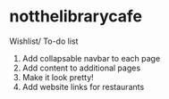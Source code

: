 # notthelibrarycafe
Wishlist/ To-do list
1. Add collapsable navbar to each page
2. Add content to additional pages
3. Make it look pretty!
4. Add website links for restaurants
